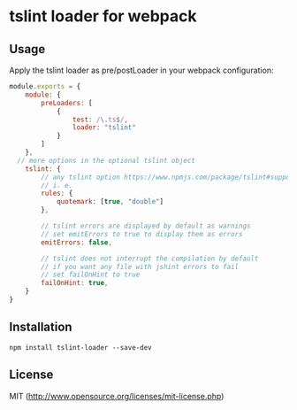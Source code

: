 # tslint loader for webpack

## Usage

Apply the tslint loader as pre/postLoader in your webpack configuration:

``` javascript
module.exports = {
	module: {
		preLoaders: [
			{
				test: /\.ts$/,				
				loader: "tslint"
			}
		]
	},
  // more options in the optional tslint object
	tslint: {
		// any tslint option https://www.npmjs.com/package/tslint#supported-rules
		// i. e.
		rules: {
      		quotemark: [true, "double"]
        },

		// tslint errors are displayed by default as warnings
		// set emitErrors to true to display them as errors
		emitErrors: false,

		// tslint does not interrupt the compilation by default
		// if you want any file with jshint errors to fail
		// set failOnHint to true
		failOnHint: true,		
	}
}
```
## Installation

``` shell
npm install tslint-loader --save-dev
```

## License

MIT (http://www.opensource.org/licenses/mit-license.php)


